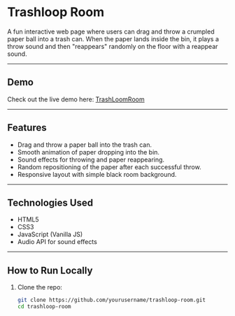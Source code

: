 # Trashloop Room

A fun interactive web page where users can drag and throw a crumpled paper ball into a trash can. When the paper lands inside the bin, it plays a throw sound and then "reappears" randomly on the floor with a reappear sound.

---

## Demo

Check out the live demo here: [TrashLoomRoom](https://pallavikandikanti846.github.io/Trash-Loom/)


---

## Features

- Drag and throw a paper ball into the trash can.
- Smooth animation of paper dropping into the bin.
- Sound effects for throwing and paper reappearing.
- Random repositioning of the paper after each successful throw.
- Responsive layout with simple black room background.

---

## Technologies Used

- HTML5
- CSS3
- JavaScript (Vanilla JS)
- Audio API for sound effects

---

## How to Run Locally

1. Clone the repo:

   ```bash
   git clone https://github.com/yourusername/trashloop-room.git
   cd trashloop-room

